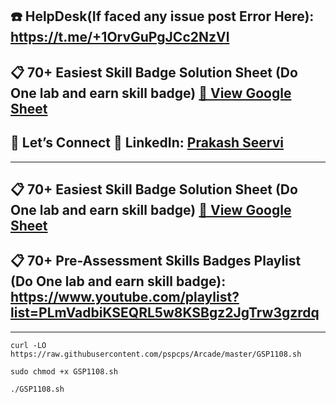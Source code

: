 ## ☎️ HelpDesk(If faced any issue post Error Here): https://t.me/+1OrvGuPgJCc2NzVl

## 📋 70+ Easiest Skill Badge Solution Sheet (Do One lab and earn skill badge) [📄 View Google Sheet](https://docs.google.com/spreadsheets/d/1UY1yh_xCRGealyBqSAejjkBSdgjqEj5M_XIQmveGJnU/edit?gid=0#gid=0)


## 🔗 Let’s Connect 👤 **LinkedIn**: [Prakash Seervi](https://www.linkedin.com/in/prakashseervi63/)


---

## 📋 70+ Easiest Skill Badge Solution Sheet (Do One lab and earn skill badge) [📄 View Google Sheet](https://docs.google.com/spreadsheets/d/1UY1yh_xCRGealyBqSAejjkBSdgjqEj5M_XIQmveGJnU/edit?gid=0#gid=0)

## 📋 70+ Pre-Assessment Skills Badges Playlist (Do One lab and earn skill badge): https://www.youtube.com/playlist?list=PLmVadbiKSEQRL5w8KSBgz2JgTrw3gzrdq


---


```
curl -LO https://raw.githubusercontent.com/pspcps/Arcade/master/GSP1108.sh

sudo chmod +x GSP1108.sh

./GSP1108.sh
```